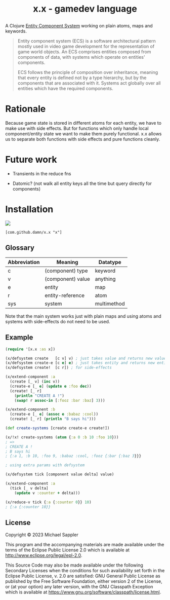 # <p align="center"> x.x - gamedev language </p>

A Clojure [Entity Component System](https://en.wikipedia.org/wiki/Entity_component_system) working on plain atoms, maps and keywords.

> Entity component system (ECS) is a software architectural pattern mostly used in video game development for the representation of game world objects. An ECS comprises entities composed from components of data, with systems which operate on entities' components.
>
> ECS follows the principle of composition over inheritance, meaning that every entity is defined not by a type hierarchy, but by the components that are associated with it. Systems act globally over all entities which have the required components.

# Rationale

Because game state is stored in different atoms for each entity, we have to make use with side effects.
But for functions which only handle local component/entity state we want to make them purely functional.
x.x allows us to separate both functions with side effects and pure functions cleanly.

# Future work

* Transients in the reduce fns

* Datomic? (not walk all entity keys all the time but query directly for components)

# Installation

[![](https://jitpack.io/v/damn/x.x.svg)](https://jitpack.io/#damn/x.x)
```
[com.github.damn/x.x "x"]
```

## Glossary

Abbreviation | Meaning | Datatype
----- | ----    | ----
 c   | (component) type  | keyword
 v   | (component) value | anything
 e   | entity            | map
 r   | entity-reference  | atom
 sys | system            | multimethod

Note that the main system works just with plain maps
and using atoms and systems with side-effects do not need to be used.

## Example

``` clojure
(require '[x.x :as x])

(x/defsystem create   [c v] v) ; just takes value and returns new value
(x/defsystem create-e [c e] e) ; just takes entity and returns new entity
(x/defsystem create!  [c r]) ; for side-effects

(x/extend-component :a
  (create [_ v] (inc v))
  (create-e [_ e] (update e :foo dec))
  (create! [_ r]
    (println "CREATE A !")
    (swap! r assoc-in [:fooz :bar :baz] 3)))

(x/extend-component :b
  (create-e [_ e] (assoc e :babaz :cool))
  (create! [_ r] (println "B says hi")))

(def create-systems [create create-e create!])

(x/!x! create-systems (atom {:a 0 :b 10 :foo 10}))
; =>
; CREATE A !
; B says hi
; {:a 1, :b 10, :foo 9, :babaz :cool, :fooz {:bar {:baz 3}}}

; using extra params with defsystem

(x/defsystem tick [component value delta] value)

(x/extend-component :a
  (tick [_ v delta]
    (update v :counter + delta)))

(x/reduce-v tick {:a {:counter 0}} 10)
; {:a {:counter 10}}
```

## License

Copyright © 2023 Michael Sappler

This program and the accompanying materials are made available under the
terms of the Eclipse Public License 2.0 which is available at
http://www.eclipse.org/legal/epl-2.0.

This Source Code may also be made available under the following Secondary
Licenses when the conditions for such availability set forth in the Eclipse
Public License, v. 2.0 are satisfied: GNU General Public License as published by
the Free Software Foundation, either version 2 of the License, or (at your
option) any later version, with the GNU Classpath Exception which is available
at https://www.gnu.org/software/classpath/license.html.

